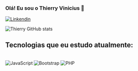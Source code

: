 ### Olá! Eu sou o Thierry Vinicius 👋

[![Linkendin](https://img.shields.io/badge/LinkedIn-0077B5?style=for-the-badge&logo=linkedin&logoColor=white)](https://www.linkedin.com/in/thierry-vinicius/)

![Thierry GitHub stats](https://github-readme-stats.vercel.app/api?username=thierryVinicius&show_icons=true&theme=tokyonight)



## Tecnologias que eu estudo atualmente:

<div style="display: inline_block"><br/>
    <img align="center" alt="JavaScript" src="https://img.shields.io/badge/javascript-%23F7DF1C.svg?style=for-the-badge&logo=javascript&logoColor=black" />
    <img align="center" alt="Bootstrap" src="https://img.shields.io/badge/Bootstrap-%23563D7C.svg?style=for-the-badge&logo=bootstrap&logoColor=white" />
    <img align="center" alt="PHP" src="https://img.shields.io/badge/php-%23777BB4.svg?style=for-the-badge&logo=php&logoColor=white" />
</div>

